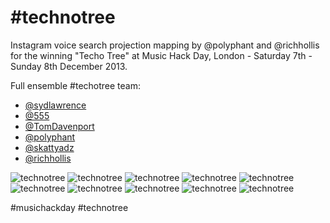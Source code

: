 # #technotree

Instagram voice search projection mapping by @polyphant and @richhollis for the winning "Techo Tree" at Music Hack Day, London - Saturday 7th - Sunday 8th December 2013. 

Full ensemble #techotree team:

- [@sydlawrence](https://twitter.com/sydlawrence)
- [@555](https://twitter.com/555)
- [@TomDavenport](https://twitter.com/TomDavenport)
- [@polyphant](https://twitter.com/polyphant)
- [@skattyadz](https://twitter.com/skattyadz)
- [@richhollis](https://twitter.com/richhollis)

![technotree](http://distilleryimage4.s3.amazonaws.com/c68a9c285fff11e3a9890e59466a27ed_6.jpg)
![technotree](http://distilleryimage4.s3.amazonaws.com/08679c7c603c11e382a90ad12b6d3376_6.jpg)
![technotree](http://distilleryimage2.s3.amazonaws.com/0f2546e6603b11e39dfb0ac1ed5599c8_6.jpg)
![technotree](http://distilleryimage6.s3.amazonaws.com/100683b2600011e38352122ed0b019ef_6.jpg)
![technotree](http://distilleryimage5.s3.amazonaws.com/4df3870c603b11e3a24212df786a068e_6.jpg)
![technotree](http://distilleryimage1.s3.amazonaws.com/6a2ea5ec5f7211e39395120aa4c2c382_6.jpg)
![technotree](http://distilleryimage10.s3.amazonaws.com/c3512104603a11e386531224b657c6a3_6.jpg)
![technotree](http://distilleryimage6.s3.amazonaws.com/d5c20c7e600b11e3b8c61207f57a3820_6.jpg)
![technotree](http://distilleryimage9.s3.amazonaws.com/e669824e603a11e39c22120bf3493343_6.jpg)
![technotree](http://distilleryimage0.s3.amazonaws.com/fdefc9e05f9611e38e330ec216d01c99_6.jpg)

 #musichackday #technotree
